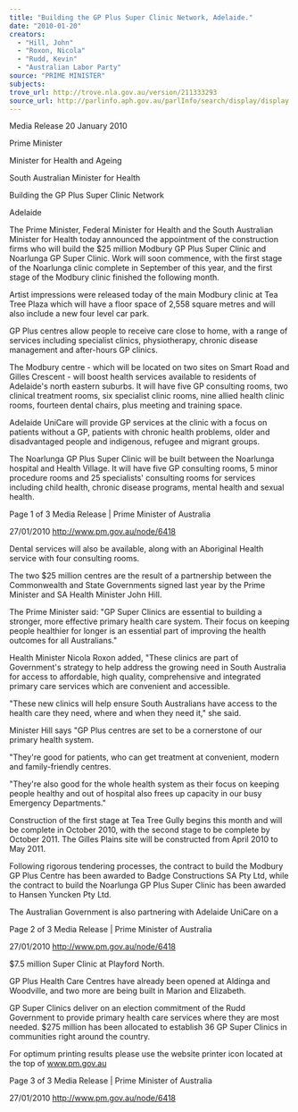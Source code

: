 ```yaml
---
title: "Building the GP Plus Super Clinic Network, Adelaide."
date: "2010-01-20"
creators:
  - "Hill, John"
  - "Roxon, Nicola"
  - "Rudd, Kevin"
  - "Australian Labor Party"
source: "PRIME MINISTER"
subjects:
trove_url: http://trove.nla.gov.au/version/211333293
source_url: http://parlinfo.aph.gov.au/parlInfo/search/display/display.w3p;query=Id%3A%22media/pressrel/55QV6%22
---
```


 Media Release  20 January 2010  

 Prime Minister  

 Minister for Health and Ageing  

 South Australian Minister for Health  

 Building the GP Plus Super Clinic Network  

 Adelaide  

 The Prime Minister, Federal Minister for Health and the South Australian  Minister for Health today announced the appointment of the construction  firms who will build the $25 million Modbury GP Plus Super Clinic and  Noarlunga GP Super Clinic. Work will soon commence, with the first stage of  the Noarlunga clinic complete in September of this year, and the first stage of  the Modbury clinic finished the following month. 

 Artist impressions were released today of the main Modbury clinic at Tea Tree  Plaza which will have a floor space of 2,558 square metres and will also  include a new four level car park. 

 GP Plus centres allow people to receive care close to home, with a range of  services including specialist clinics, physiotherapy, chronic disease  management and after-hours GP clinics. 

 The Modbury centre - which will be located on two sites on Smart Road and  Gilles Crescent - will boost health services available to residents of Adelaide's  north eastern suburbs. It will have five GP consulting rooms, two clinical  treatment rooms, six specialist clinic rooms, nine allied health clinic rooms,  fourteen dental chairs, plus meeting and training space. 

 Adelaide UniCare will provide GP services at the clinic with a focus on patients  without a GP, patients with chronic health problems, older and disadvantaged  people and indigenous, refugee and migrant groups. 

 The Noarlunga GP Plus Super Clinic will be built between the Noarlunga  hospital and Health Village. It will have five GP consulting rooms, 5 minor  procedure rooms and 25 specialists' consulting rooms for services including  child health, chronic disease programs, mental health and sexual health. 

 Page 1 of 3 Media Release | Prime Minister of Australia

 27/01/2010 http://www.pm.gov.au/node/6418

 Dental services will also be available, along with an Aboriginal Health service  with four consulting rooms. 

 The two $25 million centres are the result of a partnership between the  Commonwealth and State Governments signed last year by the Prime  Minister and SA Health Minister John Hill. 

 The Prime Minister said: "GP Super Clinics are essential to building a  stronger, more effective primary health care system. Their focus on keeping  people healthier for longer is an essential part of improving the health  outcomes for all Australians." 

 Health Minister Nicola Roxon added, "These clinics are part of Government's  strategy to help address the growing need in South Australia for access to  affordable, high quality, comprehensive and integrated primary care services  which are convenient and accessible. 

 "These new clinics will help ensure South Australians have access to the  health care they need, where and when they need it," she said. 

 Minister Hill says "GP Plus centres are set to be a cornerstone of our primary  health system. 

 "They're good for patients, who can get treatment at convenient, modern and  family-friendly centres. 

 "They're also good for the whole health system as their focus on keeping  people healthy and out of hospital also frees up capacity in our busy  Emergency Departments." 

 Construction of the first stage at Tea Tree Gully begins this month and will be  complete in October 2010, with the second stage to be complete by October  2011. The Gilles Plains site will be constructed from April 2010 to May 2011. 

 Following rigorous tendering processes, the contract to build the Modbury GP  Plus Centre has been awarded to Badge Constructions SA Pty Ltd, while the  contract to build the Noarlunga GP Plus Super Clinic has been awarded to  Hansen Yuncken Pty Ltd. 

 The Australian Government is also partnering with Adelaide UniCare on a 

 Page 2 of 3 Media Release | Prime Minister of Australia

 27/01/2010 http://www.pm.gov.au/node/6418

 $7.5 million Super Clinic at Playford North. 

 GP Plus Health Care Centres have already been opened at Aldinga and  Woodville, and two more are being built in Marion and Elizabeth. 

 GP Super Clinics deliver on an election commitment of the Rudd Government  to provide primary health care services where they are most needed. $275  million has been allocated to establish 36 GP Super Clinics in communities  right around the country.    

 

 

 For optimum printing results please use the website printer icon  located at  the top of www.pm.gov.au 

 Page 3 of 3 Media Release | Prime Minister of Australia

 27/01/2010 http://www.pm.gov.au/node/6418

